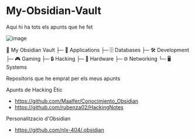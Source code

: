 # My-Obsidian-Vault
Aqui hi ha tots els apunts que he fet

![image](https://github.com/user-attachments/assets/d83be0e9-0162-4917-bffe-92ddfbe58dac)

📂 My Obsidian Vault
├─ 📱 Applications
├─ 🗄️ Databases
├─ 🛠️ Development
├─ 🎮 Gaming
├─ 🔒 Hacking
├─ 🔧 Hardware
├─ 🌐 Networking
└─ 🖥️ Systems

Repositoris que he emprat per els meus apunts

Apunts de Hacking Ètic
- https://github.com/Maalfer/Conocimiento_Obsidian
- https://github.com/rubenza02/HackingNotes

Personalitzacio d'Obsidian
- https://github.com/nlx-404/.obsidian
